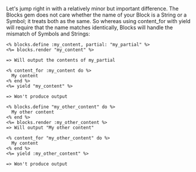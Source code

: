 Let's jump right in with a relatively minor but important difference. The Blocks gem does not care whether the name of your Block is a String or a Symbol; it treats both as the same. So whereas using content_for with yield will require that the name matches identically, Blocks will handle the mismatch of Symbols and Strings:

```erb
<% blocks.define :my_content, partial: "my_partial" %>
<%= blocks.render "my_content" %>

=> Will output the contents of my_partial
```

```erb
<% content_for :my_content do %>
  My content
<% end %>
<%= yield "my_content" %>

=> Won't produce output
```

```erb
<% blocks.define "my_other_content" do %>
  My other content
<% end %>
<%= blocks.render :my_other_content %>
=> Will output "My other content"
```

```erb
<% content_for "my_other_content" do %>
  My content
<% end %>
<%= yield :my_other_content" %>

=> Won't produce output
```